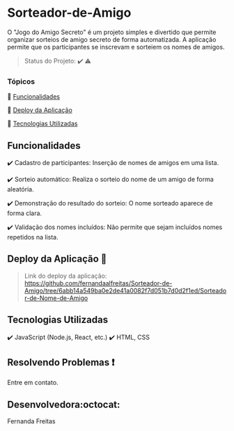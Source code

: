 # Sorteador-de-Amigo
O "Jogo do Amigo Secreto" é um projeto simples e divertido que permite organizar sorteios de amigo secreto de forma automatizada. A aplicação permite que os participantes se inscrevam e sorteiem os nomes de amigos.
> Status do Projeto: :heavy_check_mark: :warning:

### Tópicos 

:small_blue_diamond: [Funcionalidades](#funcionalidades)

:small_blue_diamond: [Deploy da Aplicação](#deploy-da-aplicação-dash)

:small_blue_diamond: [Tecnologias Utilizadas](#tecnologias-utilizadas)



## Funcionalidades

:heavy_check_mark: Cadastro de participantes: Inserção de nomes de amigos em uma lista.

:heavy_check_mark: Sorteio automático: Realiza o sorteio do nome de um amigo de forma aleatória.

:heavy_check_mark: Demonstração do resultado do sorteio: O nome sorteado aparece de forma clara.

:heavy_check_mark: Validação dos nomes incluídos: Não permite que sejam incluídos nomes repetidos na lista.

## Deploy da Aplicação :dash:

> Link do deploy da aplicação: https://github.com/fernandaalfreitas/Sorteador-de-Amigo/tree/6abb14a549ba0e2de41a0082f7d051b7d0d2f1ed/Sorteador-de-Nome-de-Amigo

## Tecnologias Utilizadas

:heavy_check_mark: JavaScript (Node.js, React, etc.)
:heavy_check_mark: HTML, CSS


## Resolvendo Problemas :exclamation:

Entre em contato.


## Desenvolvedora:octocat:

Fernanda Freitas
